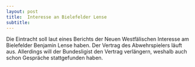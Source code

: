 ```yaml
---
layout: post
title:  Interesse an Bielefelder Lense
subtitle:  
---
```


Die Eintracht soll laut eines Berichts der Neuen Westfälischen Interesse am Bielefelder Benjamin Lense haben. Der Vertrag des Abwehrspielers läuft aus. Allerdings will der Bundesligist den Vertrag verlängern, weshalb auch schon Gespräche stattgefunden haben.


